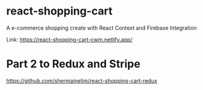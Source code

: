 # react-shopping-cart

A e-commerce shopping create with React Context and Firebase Integration

Link: https://react-shopping-cart-cwm.netlify.app/

# Part 2 to Redux and Stripe

https://github.com/shermainelim/react-shopping-cart-redux
